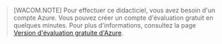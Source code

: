 > [WACOM.NOTE] 
> Pour effectuer ce didacticiel, vous avez besoin d'un compte Azure. Vous pouvez créer un compte d'évaluation gratuit en quelques minutes. Pour plus d'informations, consultez la page [Version d'évaluation gratuite d'Azure][1].



[1]: http://www.windowsazure.com/en-us/pricing/free-trial